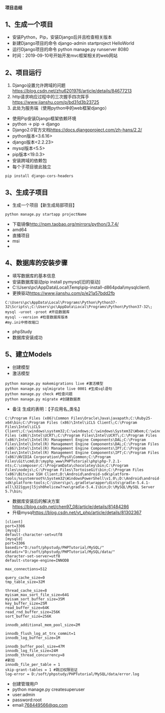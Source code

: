 #### 项目总结

## 1、生成一个项目
* 安装Python，Pip，安装Django后并且检查相关版本
* 新建Django项目的命令 django-admin startproject HelloWorld
* 运行Django项目的命令 python manage.py runserver 8080
* 时间：2019-09-10号开始开发mvc框架相关的web网站

## 2、项目运行

1. Django设置允许跨域的问题<https://blog.csdn.net/zhu6201976/article/details/84677213>
2. http请求响应过程中的三次握手四次挥手<https://www.jianshu.com/p/bd31d3b23725>
3. 此处为服务端（使用python中的web框架django）

+ 使用Pip安装Django框架依赖环境
+ python -> pip -> django
+ Django2.0官方文档<https://docs.djangoproject.com/zh-hans/2.2/>
+ python版本<3.6.16>
+ django版本<2.2.23>
+ mysql版本<5.5>
+ pip版本<19.0.3>
+ 安装跨域的依赖包
+ 每个子项目彼此独立
```
pip install django-cors-headers

```

## 3、生成子项目

+ 生成一个项目【新生成局部项目】
```
python manage.py startapp projectName

```
+ 下载镜像<http://npm.taobao.org/mirrors/python/3.7.4/>
+ amd64
+ 直播项目
+ msi
+ 

## 4、数据库的安装步骤

+ 填写数据库的基本信息
+ 安装数据库驱动pip install pymysql[旧的驱动]
+ C:\Users\pc\AppData\Local\Temp\pip-install-d864pdal\mysqlclient\
+ 更换驱动<https://www.jianshu.com/p/e21a57bdd2fb>

```
C:\Users\pc\AppData\Local\Programs\Python\Python37-32\Scripts\;C:\Users\pc\AppData\Local\Programs\Python\Python37-32\;
mysql -uroot -proot #开启数据库
mysql --version #检查数据库版本
#my.ini中修改端口
```
+ phpStudy 
+ 数据库安装成功

## 5、建立Models
+ 创建模型
+ 激活模型
```
python manage.py makemigrations live #激活模型
python manage.py sqlmigrate live 0001 #生成sql语句
python manage.py check #检查问题 
python manage.py migrate #创建数据表

```
+ 备注 生成的表明：【子应用名_类名】

```
C:\Program Files (x86)\Common Files\Oracle\Java\javapath;C:\Ruby25-x64\bin;C:\Program Files (x86)\Intel\iCLS Client\;C:\Program Files\Intel\iCLS Client\;C:\windows\system32;C:\windows;C:\windows\System32\Wbem;C:\windows\System32\WindowsPowerShell\v1.0\;C:\Program Files (x86)\Intel\UCRT\;C:\Program Files\Intel\UCRT\;C:\Program Files (x86)\Intel\Intel(R) Management Engine Components\DAL;C:\Program Files\Intel\Intel(R) Management Engine Components\DAL;C:\Program Files (x86)\Intel\Intel(R) Management Engine Components\IPT;C:\Program Files\Intel\Intel(R) Management Engine Components\IPT;C:\Program Files (x86)\NVIDIA Corporation\PhysX\Common;C:\Program Files\Git\cmd;D:\myphp_www\PHPTutorial\php\php-7.2.1-nts;C:\composer;C:\ProgramData\chocolatey\bin;C:\Program Files\nodejs\;C:\Program Files\TortoiseGit\bin;C:\Program Files (x86)\Bitvise SSH Client;D:\Android\android-sdk\platform-tools;%systemroot%\System32\WindowsPowerShell\v1.0\;D:\Android\android-sdk\platform-tools;C:\Users\pc\.gradle\wrapper\dists\gradle-5.4.1-all\3221gyojl5jsh0helicew7rwx\gradle-5.4.1\bin;D:\MySQL\MySQL Server 5.7\bin;
```
+ 数据库安装后的解决方案<https://blog.csdn.net/chen97_08/article/details/81484286>
+ 升级mysql<https://blog.csdn.net/yt_php/article/details/81302367>
```
[client]
port=3306
[mysql]
default-character-set=utf8
[mysqld]
port=3306
basedir="D:/soft/phpstudy/PHPTutorial/MySQL/"
datadir="D:/soft/phpstudy/PHPTutorial/MySQL/data/"
character-set-server=utf8
default-storage-engine=INNODB

max_connections=512

query_cache_size=0
tmp_table_size=32M

thread_cache_size=8
myisam_max_sort_file_size=64G
myisam_sort_buffer_size=35M
key_buffer_size=25M
read_buffer_size=64K
read_rnd_buffer_size=256K
sort_buffer_size=256K

innodb_additional_mem_pool_size=2M

innodb_flush_log_at_trx_commit=1
innodb_log_buffer_size=1M

innodb_buffer_pool_size=47M
innodb_log_file_size=24M
innodb_thread_concurrency=8
#新加
innodb_file_per_table = 1
skip-grant-tables = 1 #跳过权限验证
log-error = D:/soft/phpstudy/PHPTutorial/MySQL/data/error.log

```
+ 创建管理用户
+ python manage.py createsuperuser
+ user:admin
+ password:root
+ email:768449566@qq.com

